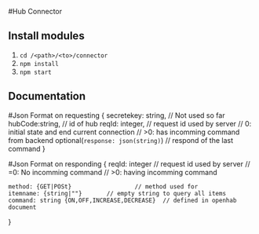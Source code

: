 #Hub Connector

## Install modules
1. `cd /<path>/<to>/connector`
2. `npm install`
3. `npm start`

## Documentation
#Json Format on requesting
{
  secretekey: string, 		// Not used so far
	hubCode:string, 				// id of hub
	reqId: integer, 				// request id used by server
													// 0: 	initial state and end current connection
													// >0: 	has incomming command from backend
	optional(`response: json(string)`)	// respond of the last command
}

#Json Format on responding 
{
    reqId: integer          		// request id used by server
																// =0: 	No incomming command
																// >0: 	having incomming command

    method: {GET|POSt}					// method used for 
    itemname: {string|""}     	// empty string to query all items
    command: string {ON,OFF,INCREASE,DECREASE}	// defined in openhab document
  }

